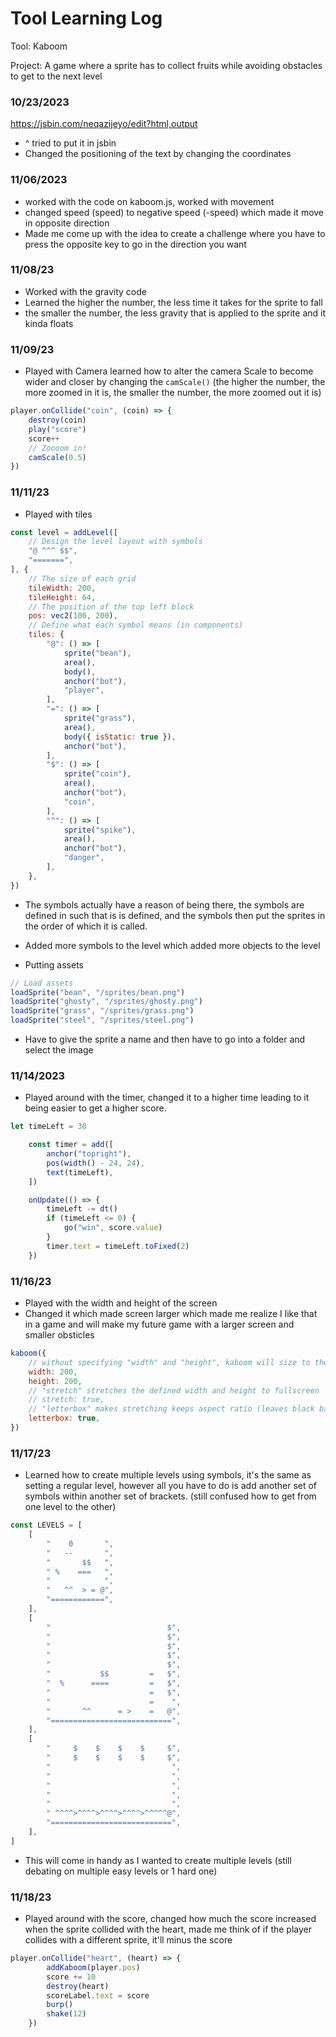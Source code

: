 # Tool Learning Log

Tool: Kaboom

Project: A game where a sprite has to collect fruits while avoiding obstacles to get to the next level



### 10/23/2023
https://jsbin.com/neqazijeyo/edit?html,output 
- ^ tried to put it in jsbin
-  Changed the positioning of the text by changing the coordinates

### 11/06/2023
- worked with the code on kaboom.js, worked with movement
- changed speed (speed) to negative speed (-speed) which made it move in opposite direction
- Made me come up with the idea to create a challenge where you have to press the opposite key to go in the direction you want 

### 11/08/23
- Worked with the gravity code
- Learned the higher the number, the less time it takes for the sprite to fall
- the smaller the number, the less gravity that is applied to the sprite and it kinda floats

### 11/09/23
- Played with Camera learned how to alter the camera Scale to become wider and closer by changing the `camScale()` (the higher the number, the more zoomed in it is, the smaller the number, the more zoomed out it is)
```js
player.onCollide("coin", (coin) => {
	destroy(coin)
	play("score")
	score++
	// Zoooom in!
	camScale(0.5)
})
```
### 11/11/23
- Played with tiles
```js
const level = addLevel([
	// Design the level layout with symbols
	"@ ^^^ $$",
	"=======",
], {
	// The size of each grid
	tileWidth: 200,
	tileHeight: 64,
	// The position of the top left block
	pos: vec2(100, 200),
	// Define what each symbol means (in components)
	tiles: {
		"@": () => [
			sprite("bean"),
			area(),
			body(),
			anchor("bot"),
			"player",
		],
		"=": () => [
			sprite("grass"),
			area(),
			body({ isStatic: true }),
			anchor("bot"),
		],
		"$": () => [
			sprite("coin"),
			area(),
			anchor("bot"),
			"coin",
		],
		"^": () => [
			sprite("spike"),
			area(),
			anchor("bot"),
			"danger",
		],
	},
})


```
- The symbols actually have a reason of being there, the symbols are defined in such that is is defined, and the symbols then put the sprites in the order of which it is called.
- Added more symbols to the level which added more objects to the level



- Putting assets
```js
// Load assets
loadSprite("bean", "/sprites/bean.png")
loadSprite("ghosty", "/sprites/ghosty.png")
loadSprite("grass", "/sprites/grass.png")
loadSprite("steel", "/sprites/steel.png")
```
- Have to give the sprite a name and then have to go into a folder and select the image

### 11/14/2023
- Played around with the timer, changed it to a higher time leading to it being easier to get a higher score.

```js
let timeLeft = 30

	const timer = add([
		anchor("topright"),
		pos(width() - 24, 24),
		text(timeLeft),
	])

	onUpdate(() => {
		timeLeft -= dt()
		if (timeLeft <= 0) {
			go("win", score.value)
		}
		timer.text = timeLeft.toFixed(2)
	})
```
### 11/16/23

- Played with the width and height of the screen
- Changed it which made screen larger which made me realize I like that in a game and will make my future game with a larger screen and smaller obsticles
```js
kaboom({
	// without specifying "width" and "height", kaboom will size to the container (document.body by default)
	width: 200,
	height: 200,
	// "stretch" stretches the defined width and height to fullscreen
	// stretch: true,
	// "letterbox" makes stretching keeps aspect ratio (leaves black bars on empty spaces), have no effect without "stretch"
	letterbox: true,
})
```
### 11/17/23

- Learned how to create multiple levels using symbols, it's the same as setting a regular level, however all you have to do is add another set of symbols within another set of brackets. (still confused how to get from one level to the other)
```js
const LEVELS = [
	[
		"    0       ",
		"   --       ",
		"       $$   ",
		" %    ===   ",
		"            ",
		"   ^^  > = @",
		"============",
	],
	[
		"                          $",
		"                          $",
		"                          $",
		"                          $",
		"                          $",
		"           $$         =   $",
		"  %      ====         =   $",
		"                      =   $",
		"                      =    ",
		"       ^^      = >    =   @",
		"===========================",
	],
	[
		"     $    $    $    $     $",
		"     $    $    $    $     $",
		"                           ",
		"                           ",
		"                           ",
		"                           ",
		"                           ",
		" ^^^^>^^^^>^^^^>^^^^>^^^^^@",
		"===========================",
	],
]
```
- This will come in handy as I wanted to create multiple levels (still debating on multiple easy levels or 1 hard one)

### 11/18/23
- Played around with the score, changed how much the score increased when the sprite collided with the heart, made me think of if the player collides with a different sprite, it'll minus the score

```js
player.onCollide("heart", (heart) => {
		addKaboom(player.pos)
		score += 10
		destroy(heart)
		scoreLabel.text = score
		burp()
		shake(12)
	})

```


  








<!-- 
* Links you used today (websites, videos, etc)
* Things you tried, progress you made, etc
* Challenges, a-ha moments, etc
* Questions you still have
* What you're going to try next
-->
